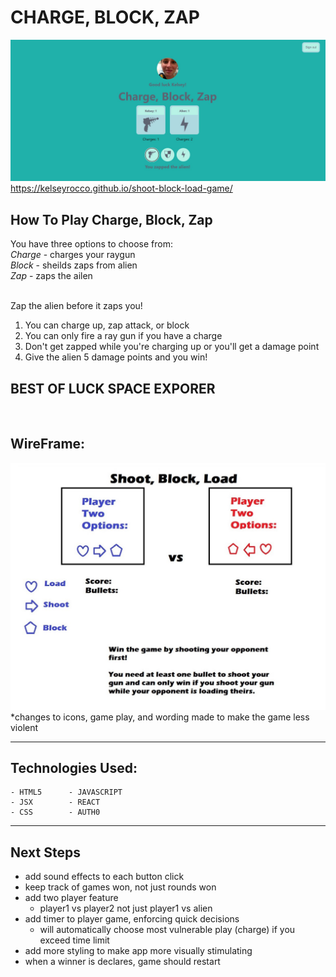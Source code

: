 # **CHARGE, BLOCK, ZAP**

![Landing Page of Game](./src/assets/mainPage.jpg)
https://kelseyrocco.github.io/shoot-block-load-game/

## **How To Play Charge, Block, Zap**

You have three options to choose from:
<br>
_Charge_ - charges your raygun  
_Block_ - sheilds zaps from alien  
_Zap_ - zaps the ailen  
<br>

Zap the alien before it zaps you!

1. You can charge up, zap attack, or block
2. You can only fire a ray gun if you have a charge
3. Don't get zapped while you're charging up or you'll get a damage point
4. Give the alien 5 damage points and you win!

## BEST OF LUCK SPACE EXPORER

<br>

## **WireFrame:**

![Wireframe of Project One](./src/assets/wireFrameLoadBlockShoot.jpg)
\*changes to icons, game play, and wording made to make the game less violent

---

## **Technologies Used:**

    - HTML5      - JAVASCRIPT
    - JSX        - REACT
    - CSS        - AUTH0

---

## **Next Steps**

- add sound effects to each button click
- keep track of games won, not just rounds won
- add two player feature
  - player1 vs player2 not just player1 vs alien
- add timer to player game, enforcing quick decisions
  - will automatically choose most vulnerable play (charge) if you exceed time limit
- add more styling to make app more visually stimulating
- when a winner is declares, game should restart
